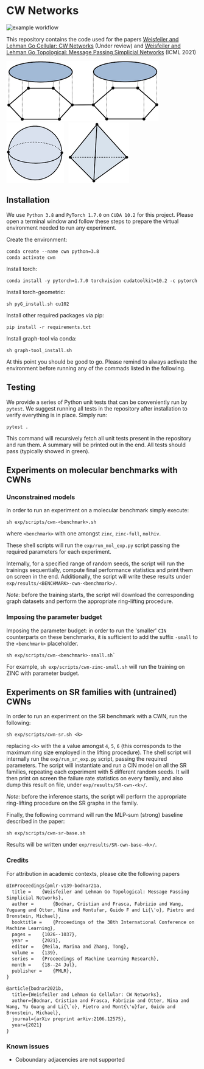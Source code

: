# CW Networks

![example workflow](https://github.com/twitter-research/scn/actions/workflows/python-package.yml/badge.svg)

This repository contains the code used for the papers
[Weisfeiler and Lehman Go Cellular: CW Networks](https://arxiv.org/abs/2106.12575) (Under review)
and [Weisfeiler and Lehman Go Topological: Message Passing Simplicial Networks](https://arxiv.org/abs/2103.03212) (ICML 2021)

![alt text](./figures/glue_disks.jpeg)&nbsp;&nbsp;&nbsp;&nbsp;  ![alt text](./figures/sphere.jpeg)&nbsp;&nbsp;  ![alt text](./figures/empty_tetrahderon.jpeg)

## Installation

We use `Python 3.8` and `PyTorch 1.7.0` on `CUDA 10.2` for this project.
Please open a terminal window and follow these steps to prepare the virtual environment needed to run any experiment.

Create the environment:
```
conda create --name cwn python=3.8
conda activate cwn
```

Install torch:
```
conda install -y pytorch=1.7.0 torchvision cudatoolkit=10.2 -c pytorch
```

Install torch-geometric:
```
sh pyG_install.sh cu102
```

Install other required packages via pip:
```
pip install -r requirements.txt
```

Install graph-tool via conda:
```
sh graph-tool_install.sh
```

At this point you should be good to go. Please remind to always activate the environment before running any of the commads listed in the following.

## Testing

We provide a series of Python unit tests that can be conveniently run by `pytest`.
We suggest running all tests in the repository after installation to verify everything is in place. Simply run:
```
pytest .
```
This command will recursively fetch all unit tests present in the repository and run them. A summary will be printed out in the end. All tests should pass (typically showed in green).

## Experiments on molecular benchmarks with CWNs

### Unconstrained models

In order to run an experiment on a molecular benchmark simply execute:
```
sh exp/scripts/cwn-<benchmark>.sh
```
where `<benchmark>` with one amongst `zinc`, `zinc-full`, `molhiv`.

These shell scripts will run the `exp/run_mol_exp.py` script passing the required parameters for each experiment.

Internally, for a specified range of random seeds, the script will run the trainings sequentially, compute final performance statistics and print them on screen in the end. Additionally, the script will write these results under `exp/results/<BENCHMARK>-cwn-<benchmark>/`.

_Note_: before the training starts, the script will download the corresponding graph datasets and perform the appropriate ring-lifting procedure.

### Imposing the parameter budget

Imposing the parameter budget: in order to run the 'smaller' `CIN` counterparts on these benchmarks, it is sufficient to add the suffix `-small` to the `<benchmark>` placeholder.
```
sh exp/scripts/cwn-<benchmark>-small.sh`
```
For example, `sh exp/scripts/cwn-zinc-small.sh` will run the training on ZINC with parameter budget.

## Experiments on SR families with (untrained) CWNs

In order to run an experiment on the SR benchmark with a CWN, run the following:
```
sh exp/scripts/cwn-sr.sh <k>
```
replacing `<k>` with the a value amongst `4`, `5`, `6` (this corresponds to the maximum ring size employed in the lifting procedure).
The shell script will internally run the `exp/run_sr_exp.py` script, passing the required parameters. The script will instantiate and run a CIN model on all the SR families, repeating each experiment with 5 different random seeds. It will then print on screen the failure rate statistics on every family, and also dump this result on file, under `exp/results/SR-cwn-<k>/`.

_Note_: before the inference starts, the script will perform the appropriate ring-lifting procedure on the SR graphs in the family.

Finally, the following command will run the MLP-sum (strong) baseline described in the paper:
```
sh exp/scripts/cwn-sr-base.sh
```
Results will be written under `exp/results/SR-cwn-base-<k>/`.

### Credits

For attribution in academic contexts, please cite the following papers

```
@InProceedings{pmlr-v139-bodnar21a,
  title = 	 {Weisfeiler and Lehman Go Topological: Message Passing Simplicial Networks},
  author =       {Bodnar, Cristian and Frasca, Fabrizio and Wang, Yuguang and Otter, Nina and Montufar, Guido F and Li{\'o}, Pietro and Bronstein, Michael},
  booktitle = 	 {Proceedings of the 38th International Conference on Machine Learning},
  pages = 	 {1026--1037},
  year = 	 {2021},
  editor = 	 {Meila, Marina and Zhang, Tong},
  volume = 	 {139},
  series = 	 {Proceedings of Machine Learning Research},
  month = 	 {18--24 Jul},
  publisher =    {PMLR},
}
```

```
@article{bodnar2021b,
  title={Weisfeiler and Lehman Go Cellular: CW Networks},
  author={Bodnar, Cristian and Frasca, Fabrizio and Otter, Nina and Wang, Yu Guang and Li{\`o}, Pietro and Mont{\'u}far, Guido and Bronstein, Michael},
  journal={arXiv preprint arXiv:2106.12575},
  year={2021}
}
```

### Known issues

- Coboundary adjacencies are not supported
